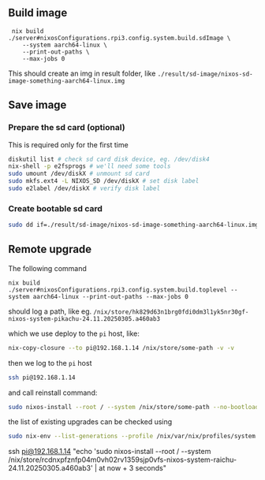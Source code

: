 ## Build image

```
 nix build ./server#nixosConfigurations.rpi3.config.system.build.sdImage \
    --system aarch64-linux \
    --print-out-paths \
    --max-jobs 0
```

This should create an img in result folder, like `./result/sd-image/nixos-sd-image-something-aarch64-linux.img`

## Save image

### Prepare the sd card (optional)

This is required only for the first time

```sh
diskutil list # check sd card disk device, eg. /dev/disk4
nix-shell -p e2fsprogs # we'll need some tools
sudo umount /dev/diskX # unmount sd card
sudo mkfs.ext4 -L NIXOS_SD /dev/diskX # set disk label
sudo e2label /dev/diskX # verify disk label
```

### Create bootable sd card

```sh
sudo dd if=./result/sd-image/nixos-sd-image-something-aarch64-linux.img of=/dev/diskX bs=1M status=progress
```

## Remote upgrade

The following command

```
nix build ./server#nixosConfigurations.rpi3.config.system.build.toplevel --system aarch64-linux --print-out-paths --max-jobs 0
```

should log a path, like eg. `/nix/store/hk829d63n1brg0fdi0dm3l1yk5nr30gf-nixos-system-pikachu-24.11.20250305.a460ab3`

which we use deploy to the `pi` host, like:

```sh
nix-copy-closure --to pi@192.168.1.14 /nix/store/some-path -v -v
```

then we log to the `pi` host

```sh
ssh pi@192.168.1.14
```

and call reinstall command:

```sh
sudo nixos-install --root / --system /nix/store/some-path --no-bootloader
```

the list of existing upgrades can be checked using

```sh
sudo nix-env --list-generations --profile /nix/var/nix/profiles/system
```

ssh pi@192.168.1.14 "echo 'sudo nixos-install --root / --system /nix/store/rcdnxpfznfp04m0vh02rv1359sjp0vfs-nixos-system-raichu-24.11.20250305.a460ab3' | at now + 3 seconds"
